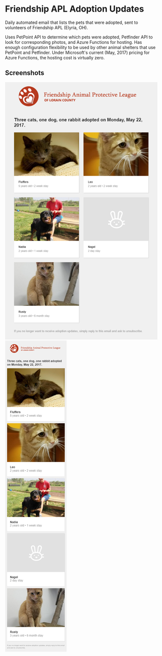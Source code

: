 # Friendship APL Adoption Updates

Daily automated email that lists the pets that were adopted, sent to volunteers of Friendship APL (Elyria, OH).

Uses PetPoint API to determine which pets were adopted, Petfinder API to look for corresponding photos, and Azure Functions for hosting. Has enough configuration flexibility to be used by other animal shelters that use PetPoint and Petfinder. Under Microsoft's current (May, 2017) pricing for Azure Functions, the hosting cost is virtually zero.

## Screenshots

![Desktop Email Body](/Screenshots/DesktopEmailBody.png)
![Mobile Email Body](/Screenshots/MobileEmailBody.png)
